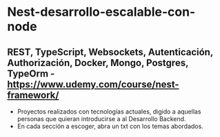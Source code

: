 # Nest-desarrollo-escalable-con-node
## REST, TypeScript, Websockets, Autenticación, Authorización, Docker, Mongo, Postgres, TypeOrm - https://www.udemy.com/course/nest-framework/

- Proyectos realizados con tecnologías actuales, digido a aquellas personas que quieran introducirse a al Desarrollo Backend.
- En cada sección a escoger, abra un txt con los temas abordados.
